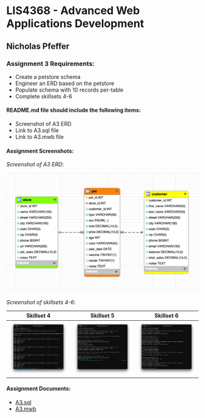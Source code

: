 # LIS4368 - Advanced Web Applications Development

## Nicholas Pfeffer

### Assignment 3 Requirements:

* Create a petstore schema
* Engineer an ERD based on the petstore
* Populate schema with 10 records per-table
* Complete skillsets 4-6

#### README.md file should include the following items:

* Screenshot of A3 ERD
* Link to A3.sql file
* Link to A3.mwb file


#### Assignment Screenshots:

*Screenshot of A3 ERD*:

![A3 ERD](img/a3_erd.png)

*Screenshot of skillsets 4-6*:

| Skillset 4 | Skillset 5 | Skillset 6 |
|------------|------------|------------|
| ![Skillset 4](img/lis4368_ss4.png) | ![Skillset 5](img/lis4368_ss5.png) | ![Skillset 6](img/lis4368_ss6.png) |

#### Assignment Documents:

* [A3.sql](./docs/a3.sql)
* [A3.mwb](./docs/a3.mwb)
